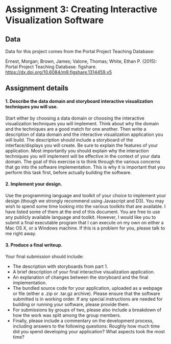 # Assignment 3: Creating Interactive Visualization Software

## Data

Data for this project comes from the Portal Project Teaching Database:

Ernest, Morgan; Brown, James; Valone, Thomas; White, Ethan P. (2015): Portal Project Teaching Database. figshare. https://dx.doi.org/10.6084/m9.figshare.1314459.v5

## Assignment details

#### 1.  Describe the data domain and storyboard interactive visualization techniques you will use.

Start either by choosing a data domain or choosing the interactive visualization
techniques you will implement. Think about why the domain and the techniques are
a good match for one another. Then write a description of data domain and the
interactive visualization application you will build. The description should
include a storyboard of the interface/displays you will create. Be sure to
explain the features of your application. Most importantly you should explain
why the interaction techniques you will implement will be effective in the
context of your data domain. The goal of this exercise is to think through the
various concerns that go into the software implementation. This is why it is
important that you perform this task first, before actually building the
software.

#### 2. Implement your design.

Use the programming language and toolkit of your choice to implement your design
(though we strongly recommend using Javascript and D3). You may wish to spend
some time looking into the various toolkits that are available. I have listed
some of them at the end of this document. You are free to use any publicly
available language and toolkit. However, I would like you to submit a final
executable program that I can execute on my own on either a Mac OS X, or a
Windows machine. If this is a problem for you, please talk to me right away.

#### 3. Produce a final writeup.

Your final submission should include:

* The description with storyboards from part 1.
* A brief description of your final interactive visualization application.
* An explanation of changes between the storyboard and the final implementation.
* The bundled source code for your application, uploaded as a webpage or file
  (either a .zip or .tar.gz archive). Please ensure that the software submitted
  is in working order. If any special instructions are needed for building or
  running your software, please provide them.
* For submissions by groups of two, please also include a breakdown of how the
  work was split among the group members.
* Finally, please include a commentary on the development process, including
  answers to the following questions: Roughly how much time did you spend
  developing your application? What aspects took the most time?
